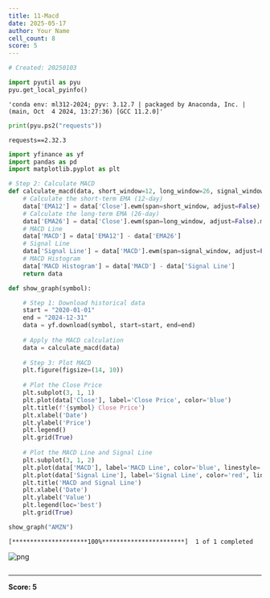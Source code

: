 ```yaml
---
title: 11-Macd
date: 2025-05-17
author: Your Name
cell_count: 8
score: 5
---
```


```python
# Created: 20250103
```


```python
import pyutil as pyu
pyu.get_local_pyinfo()
```




    'conda env: ml312-2024; pyv: 3.12.7 | packaged by Anaconda, Inc. | (main, Oct  4 2024, 13:27:36) [GCC 11.2.0]'




```python
print(pyu.ps2("requests"))
```

    requests==2.32.3
    



```python
import yfinance as yf
import pandas as pd
import matplotlib.pyplot as plt
```


```python
# Step 2: Calculate MACD
def calculate_macd(data, short_window=12, long_window=26, signal_window=9):
    # Calculate the short-term EMA (12-day)
    data['EMA12'] = data['Close'].ewm(span=short_window, adjust=False).mean()
    # Calculate the long-term EMA (26-day)
    data['EMA26'] = data['Close'].ewm(span=long_window, adjust=False).mean()
    # MACD Line
    data['MACD'] = data['EMA12'] - data['EMA26']
    # Signal Line
    data['Signal Line'] = data['MACD'].ewm(span=signal_window, adjust=False).mean()
    # MACD Histogram
    data['MACD Histogram'] = data['MACD'] - data['Signal Line']
    return data
```


```python
def show_graph(symbol):

    # Step 1: Download historical data
    start = "2020-01-01"
    end = "2024-12-31"
    data = yf.download(symbol, start=start, end=end)
    
    # Apply the MACD calculation
    data = calculate_macd(data)
    
    # Step 3: Plot MACD
    plt.figure(figsize=(14, 10))
    
    # Plot the Close Price
    plt.subplot(3, 1, 1)
    plt.plot(data['Close'], label='Close Price', color='blue')
    plt.title(f'{symbol} Close Price')
    plt.xlabel('Date')
    plt.ylabel('Price')
    plt.legend()
    plt.grid(True)
    
    # Plot the MACD Line and Signal Line
    plt.subplot(3, 1, 2)
    plt.plot(data['MACD'], label='MACD Line', color='blue', linestyle='-')
    plt.plot(data['Signal Line'], label='Signal Line', color='red', linestyle='--')
    plt.title('MACD and Signal Line')
    plt.xlabel('Date')
    plt.ylabel('Value')
    plt.legend(loc='best')
    plt.grid(True)
```


```python
show_graph("AMZN")
```

    [*********************100%***********************]  1 of 1 completed



    
![png](/mlnotes/images/11-MACD_6_1.png)
    



```python

```


---
**Score: 5**